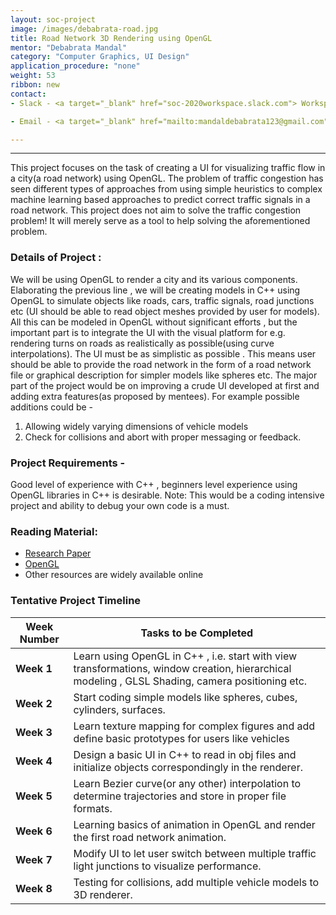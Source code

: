 ```yaml
---
layout: soc-project
image: /images/debabrata-road.jpg
title: Road Network 3D Rendering using OpenGL
mentor: "Debabrata Mandal"
category: "Computer Graphics, UI Design"
application_procedure: "none"
weight: 53
ribbon: new
contact:
- Slack - <a target="_blank" href="soc-2020workspace.slack.com"> Workspace </a>  

- Email - <a target="_blank" href="mailto:mandaldebabrata123@gmail.com">mandaldebabrata123@gmail.com</a>

---
```


---


This project focuses on the task of creating a UI for visualizing traffic flow in a city(a road network) using OpenGL.
The problem of traffic congestion has seen different types of approaches from using simple heuristics to complex machine learning based approaches to predict correct traffic signals in a road network.
This project does not aim to solve the traffic congestion problem! It will merely serve as a tool to help solving the aforementioned problem. 

<!--break-->

### Details of Project :
We will be using OpenGL to render a city and its various components. Elaborating the previous line , we will be creating models in C++ using OpenGL to simulate objects like roads, cars, traffic signals, road junctions etc (UI should be able to read object meshes provided by user for models). All this can be modeled in OpenGL without significant efforts , but the important part is to integrate the UI with the visual platform for e.g. rendering turns on roads as realistically as possible(using curve interpolations).
The UI must be as simplistic as possible . This means user should be able to provide the road network in the form of a road network file or graphical description for simpler models like spheres etc.
The major part of the project would be on improving a crude UI developed at first and adding extra features(as proposed by mentees).
For example possible additions could be - 
1. Allowing widely varying dimensions of vehicle models 
2. Check for collisions and abort with proper messaging or feedback.

### Project Requirements - 
Good level of experience with C++ , beginners level experience using OpenGL libraries in C++ is desirable. 
Note: This would be a coding intensive project and ability to debug your own code is a must.

### Reading Material:
- [Research Paper](https://ieeexplore.ieee.org/document/7312683)
- [OpenGL](http://www.opengl-tutorial.org/) 
- Other resources are widely available online

### Tentative Project Timeline
<!--break-->

|Week Number  | Tasks to be Completed|
|--- | --- | 
|**Week 1** |Learn using OpenGL in C++ , i.e. start with view transformations, window creation, hierarchical modeling , GLSL Shading, camera positioning etc.|
|**Week 2** |Start coding simple models like spheres, cubes, cylinders, surfaces.|
|**Week 3** |Learn texture mapping for complex figures and add define basic prototypes for users like vehicles|
|**Week 4** |Design a basic UI in C++ to read in obj files and initialize objects correspondingly in the renderer.|
|**Week 5** |Learn Bezier curve(or any other) interpolation to determine trajectories and store in proper file formats.|
|**Week 6** |Learning basics of animation in OpenGL and render the first road network animation. |
|**Week 7** | Modify UI to let user switch between multiple traffic light junctions to visualize performance.|
|**Week 8** |Testing for collisions, add multiple vehicle models to 3D renderer. |
